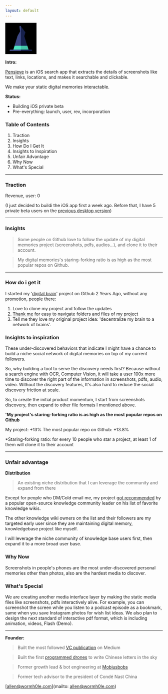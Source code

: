 ```yaml
---
layout: default
---
```


<img src="images/pensieve.png" alt="sample image" width="100" height="100">



**Intro:**

[Pensieve]() is an iOS search app that extracts the details of screenshots like text, links, locations, and makes it searchable and clickable. 

We make your static digital memories interactable. 

**Status:**

- Building iOS private beta
- Pre-everything: launch, user, rev, incorporation


### Table of Contents

1. Traction
2. Insights
3. How Do I Get It
4. Insights to Inspiration
5. Unfair Advantage
6. Why Now
7. What's Special


---

### Traction

Revenue, user: 0

(I just decided to buildi the iOS app first a week ago. Before that, I have 5 private beta users on the [previous desktop version]())

---


### Insights 

> Some people on Github love to follow the update of my digital memories project (screenshots, pdfs, audios...), and clone it to their account.

> My digital memories's staring-forking ratio is as high as the most popular repos on Github.


---

### How do i get it

I started my '[digital brain](https://github.com/allenleein/knowledge-base)' project on Github 2 Years Ago, without any promotion, people there:

1. Love to clone my project and follow the updates
2. [Thank me](https://imgur.com/a/PiVlCoW) for easy to navigate folders and files of my project
3. Tell me they love my original project idea: 'decentralize my brain to a network of brains’.



### Insights to inspiration

These under-discovered behaviors that indicate I might have a chance to build a niche social network of digital memories on top of my current followers.  

So, why building a tool to serve the discovery needs first? Because without a search engine with OCR, Computer Vision, it will take a user 100x more time to discover the right part of the information in screenshots, pdfs, audio, video. Without the discovery features, It's also hard to reduce the social discovery friction at scale.

So, to create the initial product momentum, I start from screenshots discovery, then expand to other file formats I mentioned above.

**'My project's staring-forking ratio is as high as the most popular repos on Github**
 
My project: +13% 
The most popular repo on Github: +13.8%

*Staring-forking ratio: for every 10 people who star a project, at least 1 of them will clone it to their account


---

### Unfair advantage


**Distribution**

> An existing niche distribution that I can leverage the community and expand from there

Except for people who DM/Cold email me, my project [got recommended]((https://wiki.nikitavoloboev.xyz/other/wiki-workflow#similar-wikis-i-liked)) by a popular open-source knowledge community leader on his list of favorite knowledge wikis.

The other knowledge wiki owners on the list and their followers are my targeted early user since they are maintaining digital memory, knowledgebase project like myself. 

I will leverage the niche community of knowledge base users first, then expand it to a more broad user base. 



### Why Now

Screenshots in people's phones are the most under-discovered personal memories other than photos, also are the hardest media to discover. 


### What's Special

We are creating another media interface layer by making the static media files like screenshots, pdfs interactively alive. For example, you can screenshot the screen while you listen to a podcast episode as a bookmark, same when you save Instagram photos for wish list ideas. We also plan to design the next standard of interactive pdf format, which is including animation, videos, Flash (Demo).




---

**Founder:**

> Built the most followed [VC publication](https://medium.com/7ventures) on Medium

> Built the first [programmed drones](https://vimeo.com/111901733) to write Chinese letters in the sky

> Former growth lead & bot engineering at [Mobiusbobs](https://www.crunchbase.com/organization/mobiusbobs-inc)

> Former tech advisor to the president of Condé Nast China

[allen@wormh0le.com](mailto: allen@wormh0le.com)